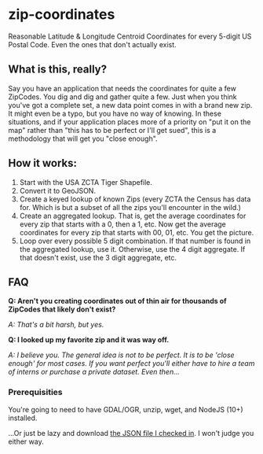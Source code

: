 # zip-coordinates
Reasonable Latitude &amp; Longitude Centroid Coordinates for every 5-digit US Postal Code.  Even the ones that don't actually exist.

## What is this, really?

Say you have an application that needs the coordinates for quite a few ZipCodes.  You dig and dig and gather quite a few.  Just when you think you've got a complete set, a new data point comes in with a brand new zip.  It might even be a typo, but you have no way of knowing.
In these situations, and if your application places more of a priority on "put it on the map" rather than "this has to be perfect or I'll get sued", this is a methodology that will get you "close enough".

## How it works:

1. Start with the USA ZCTA Tiger Shapefile.  
2. Convert it to GeoJSON.
3. Create a keyed lookup of known Zips (every ZCTA the Census has data for.  Which is but a subset of all the zips you'll encounter in the wild.)
4. Create an aggregated lookup.  That is, get the average coordinates for every zip that starts with a 0, then a 1, etc.  Now get the average coordinates for every zip that starts with 00, 01, etc.  You get the picture.
5. Loop over every possible 5 digit combination.  If that number is found in the aggregated lookup, use it.  Otherwise, use the 4 digit aggregate.  If that doesn't exist, use the 3 digit aggregate, etc.

## FAQ

**Q: Aren't you creating coordinates out of thin air for thousands of ZipCodes that likely don't exist?**

*A: That's a bit harsh, but yes.*

**Q: I looked up my favorite zip and it was way off.**

*A: I believe you.  The general idea is not to be perfect.  It is to be 'close enough' for most cases.  If you want perfect you'll either have to hire a team of interns or purchase a private dataset.  Even then...*

### Prerequisities

You're going to need to have GDAL/OGR, unzip, wget, and NodeJS (10+) installed.

...Or just be lazy and download [the JSON file I checked in]().  I won't judge you either way.